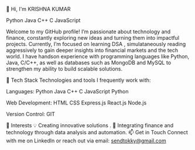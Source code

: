 👋 Hi, I'm KRISHNA KUMAR

Python Java C++ C JavaScript


Welcome to my GitHub profile! I’m passionate about technology and finance, constantly exploring new ideas and turning them into impactful projects. Currently, I’m focused on learning DSA , simulataneously reading aggressively to gain deeper insights into financial markets and the tech world. I have handson experience with programming languages like Python, Java, C/C++, as well as databases such as MongoDB and MySQL to strengthen my ability to build scalable solutions.

🌱 Tech Stack
Technologies and tools I frequently work with:

Languages: Python Java C++ C JavaScript Python

Web Development: HTML CSS Express.js React.js Node.js 

Version Control: GIT



👀 Interests
💡 Creating innovative solutions .
🔗 Integrating finance and technology through data analysis and automation.
📫 Get in Touch
Connect with me on LinkedIn or reach out via email: sendtokky@gmail.com

